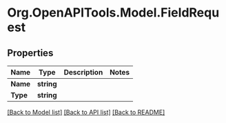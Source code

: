 # Org.OpenAPITools.Model.FieldRequest

## Properties

Name | Type | Description | Notes
------------ | ------------- | ------------- | -------------
**Name** | **string** |  | 
**Type** | **string** |  | 

[[Back to Model list]](../README.md#documentation-for-models) [[Back to API list]](../README.md#documentation-for-api-endpoints) [[Back to README]](../README.md)

